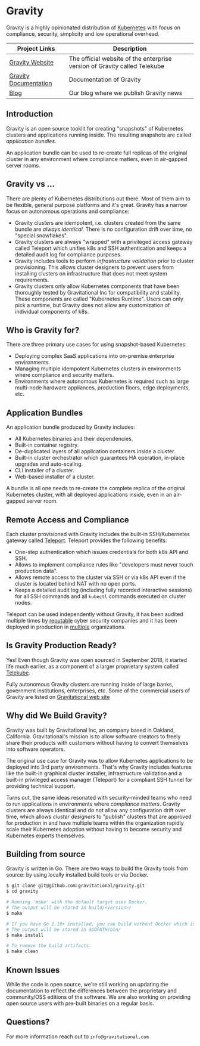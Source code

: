 # Gravity

Gravity is a highly opinionated distribution of [Kubernetes](https://kubernetes.io/) with 
focus on compliance, security, simplicity and low operational overhead.

|Project Links| Description
|---|----
| [Gravity Website](http://gravitational.com/telekube)  | The official website of the enterprise version of Gravity called Telekube |
| [Gravity Documentation](http://gravitational.com/telekube/documentation)  | Documentation of Gravity  |
| [Blog](http://blog.gravitational.com) | Our blog where we publish Gravity news |

## Introduction

Gravity is an open source tooklit for creating "snapshots" of Kubernetes
clusters and applications running inside. The resulting snapshots are called
*application bundles*. 

An application bundle can be used to re-create full replicas of the original
cluster in any environment where compliance matters, even in air-gapped server
rooms.

## Gravity vs ...

There are plenty of Kubernetes distributions out there. Most of them aim to be
flexible, general purpose platforms and it's great. Gravity has a narrow focus
on autonomous operations and compliance:

* Gravity clusters are idempotent, i.e. clusters created from the same bundle
  are _always identical_. There is no configuration drift over time, no
  "special snowflakes".
* Gravity clusters are always "wrapped" with a privileged access gateway called
  Teleport which unifies k8s and SSH authentication and keeps a detailed audit
  log for compliance purposes.
* Gravity includes tools to perform _infrastructure validation_ prior to
  cluster provisioning. This allows cluster designers to prevent users from
  installing clusters on infrastructure that does not meet system requirements.
* Gravity clusters only allow Kubernetes components that have been thoroughly
  tested by Gravitational Inc for compatibility and stability. These components
  are called "Kubernetes Runtime". Users can only pick a runtime, but Gravity 
  does not allow any customization of individual components of k8s.

## Who is Gravity for?

There are three primary use cases for using snapshot-based Kubernetes:

* Deploying complex SaaS applications into on-premise enterprise environments.
* Managing multiple idempotent Kubernetes clusters in environments where
  compliance and security matters.
* Environments where autonomous Kubernetes is required such as large multi-node
  hardware appliances, production floors, edge deployments, etc.

## Application Bundles

An application bundle produced by Gravity includes:

* All Kubernetes binaries and their dependencies.
* Built-in container registry.
* De-duplicated layers of all application containers inside a cluster.
* Built-in cluster orchestrator which guarantees HA operation, in-place
  upgrades and auto-scaling.
* CLI installer of a cluster.
* Web-based installer of a cluster.

A bundle is all one needs to re-create the complete replica of the original
Kubernetes cluster, with all deployed applications inside, even in an
air-gapped server room.

## Remote Access and Compliance

Each cluster provisioned with Gravity includes the built-in SSH/Kubernetes gateway 
called [Teleport](https://github.com/gravitational/teleport). Teleport provides the 
following benefits:

* One-step authentication which issues credentials for both k8s API and SSH.
* Allows to implement compliance rules like "developers must never touch production data".
* Allows remote access to the cluster via SSH or via k8s API even if the
  cluster is located behind NAT with no open ports.
* Keeps a detailed audit log (including fully recorded interactive sessions)
  for all SSH commands and all `kubectl` commands executed on cluster nodes.

Teleport can be used independently without Gravity, it has been audited
multiple times by [reputable](https://gravitational.com/blog/teleport-security-audit/) 
cyber security companies and it has been deployed in production in [multiple](https://gravitational.com/teleport) 
organizations.

## Is Gravity Production Ready?

Yes! Even though Gravity was open sourced in September 2018, it started life
much earlier, as a component of a larger proprietary system called
[Telekube](https://gravitational.com/telekube). 

Fully autonomous Gravity clusters are running inside of large banks, government
institutions, enterprises, etc. Some of the commercial users of Gravity are
listed on [Gravitational web site](https://gravitational.com)

## Why did We Build Gravity?

Gravity was built by Gravitational Inc, an company based in Oakland,
California. Gravitational's mission is to allow software creators to freely
share their products with customers without having to convert themselves into
software operators. 

The original use case for Gravity was to allow Kubernetes applications to be
deployed into 3rd party environments. That's why Gravity includes features like
the built-in graphical cluster installer, infrastructure validation and a
built-in privileged access manager (Teleport) for a compliant SSH tunnel for
providing technical support.

Turns out, the same ideas resonated with security-minded teams who need to run
applications in environments where _compliance matters_. Gravity clusters are
always identical and do not allow any configuration drift over time, which
allows _cluster designers_ to "publish" clusters that are approved for
production in and have multiple teams within the organization rapidly scale their
Kubernetes adoption without having to become security and Kubernetes experts themselves.

## Building from source

Gravity is written in Go. There are two ways to build the Gravity tools from
source: by using locally installed build tools or via Docker.

```bash
$ git clone git@github.com:gravitational/gravity.git
$ cd gravity

# Running 'make' with the default target uses Docker.
# The output will be stored in build/<version>/
$ make

# If you have Go 1.10+ installed, you can build without Docker which is faster.
# The output will be stored in $GOPATH/bin/
$ make install

# To remove the build artifacts:
$ make clean
```

## Known Issues

While the code is open source, we're still working on updating the
documentation to reflect the differences between the proprietary and
community/OSS editions of the software. We are also working on providing open
source users with pre-built binaries on a regular basis.

## Questions?

For more information reach out to `info@gravitational.com`


